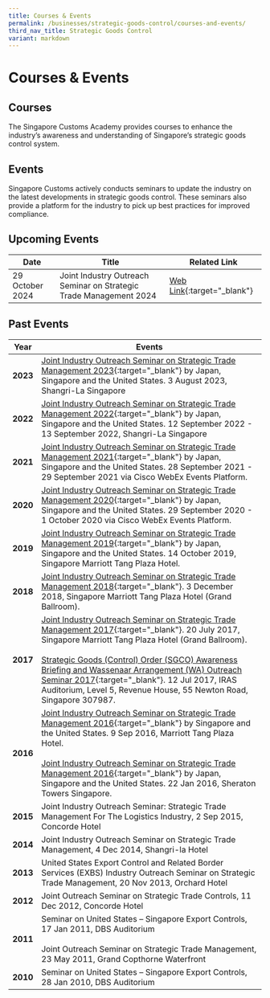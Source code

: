 ```yaml
---
title: Courses & Events
permalink: /businesses/strategic-goods-control/courses-and-events/
third_nav_title: Strategic Goods Control
variant: markdown
---
```

# Courses &amp; Events

## Courses

The  Singapore Customs Academy provides courses to enhance the industry’s awareness and understanding of Singapore’s strategic goods control system.

## Events

Singapore Customs actively conducts seminars to update the industry on the latest developments in strategic goods control. These seminars also provide a platform for the industry to pick up best practices for improved compliance.

## Upcoming Events


| Date | Title | Related Link |
| -------- | -------- | -------- |
| 29 October 2024  | Joint Industry Outreach Seminar on Strategic Trade Management 2024 | [Web Link](/business-resources/courses-and-events/joint-industry-outreach-on-strategic-trade-management-2024){:target="_blank"}     |

## Past Events

| Year | Events |
|--|--|
| **2023** | [Joint Industry Outreach Seminar on Strategic Trade Management 2023](/business-resources/courses-and-events/joint-industry-outreach-on-strategic-trade-management-2023){:target="_blank"}  by Japan, Singapore and the United States. 3 August 2023, Shangri-La Singapore |
| **2022** | [Joint Industry Outreach Seminar on Strategic Trade Management 2022](/business-resources/courses-and-events/joint-industry-outreach-on-strategic-trade-management-2022){:target="_blank"}  by Japan, Singapore and the United States. 12 September 2022 - 13 September 2022, Shangri-La Singapore |
| **2021** |  [Joint Industry Outreach Seminar on Strategic Trade Management 2021](/business-resources/courses-and-events/joint-industry-outreach-on-strategic-trade-management-2021){:target="_blank"} by Japan, Singapore and the United States. 28 September 2021 - 29 September 2021 via Cisco WebEx Events Platform. |
| **2020** | [Joint Industry Outreach Seminar on Strategic Trade Management 2020](/business-resources/courses-and-events/joint-industry-outreach-on-strategic-trade-management-2020){:target="_blank"} by Japan, Singapore and the United States. 29 September 2020 - 1 October 2020 via Cisco WebEx Events Platform. |
| **2019** | [Joint Industry Outreach Seminar on Strategic Trade Management 2019](/business-resources/courses-and-events/joint-industry-outreach-on-strategic-trade-management-2019){:target="_blank"} by Japan, Singapore and the United States. 14 October 2019, Singapore Marriott Tang Plaza Hotel. |
| **2018** | [Joint Industry Outreach Seminar on Strategic Trade Management 2018](/business-resources/courses-and-events/joint-industry-outreach-on-strategic-trade-management-2018){:target="_blank"}. 3 December 2018, Singapore Marriott Tang Plaza Hotel (Grand Ballroom). |
| **2017** | [Joint Industry Outreach Seminar on Strategic Trade Management 2017](/business-resources/courses-and-events/joint-industry-outreach-on-strategic-trade-management-2017){:target="_blank"}. 20 July 2017, Singapore Marriott Tang Plaza Hotel (Grand Ballroom). <br><br> [Strategic Goods (Control) Order (SGCO) Awareness Briefing and Wassenaar Arrangement (WA) Outreach Seminar 2017](/businesses/strategic-goods-control/courses-and-events/sgco-awareness-briefing-and-wa-outreach-seminar){:target="_blank"}. 12 Jul 2017, IRAS Auditorium, Level 5, Revenue House, 55 Newton Road, Singapore 307987. |
| **2016** | [Joint Industry Outreach Seminar on Strategic Trade Management 2016](/business-resources/courses-and-events/joint-industry-outreach-seminar-on-strategic-trade-management-sep-2016){:target="_blank"} by Singapore and the United States. 9 Sep 2016, Marriott Tang Plaza Hotel.  <br><br> [Joint Industry Outreach Seminar on Strategic Trade Management 2016](/business-resources/courses-and-events/joint-industry-outreach-seminar-on-strategic-trade-management-jan-2016){:target="_blank"} by Japan, Singapore and the United States. 22 Jan 2016, Sheraton Towers Singapore. |
| **2015** | Joint Industry Outreach Seminar: Strategic Trade Management For The Logistics Industry, 2 Sep 2015, Concorde Hotel |
| **2014** | Joint Industry Outreach Seminar on Strategic Trade Management, 4 Dec 2014, Shangri-la Hotel |
| **2013**  |United States Export Control and Related Border Services (EXBS) Industry Outreach Seminar on Strategic Trade Management, 20 Nov 2013, Orchard Hotel |
| **2012**  |Joint Outreach Seminar on Strategic Trade Controls, 11 Dec 2012, Concorde Hotel |
| **2011**  | Seminar on United States – Singapore Export Controls, 17 Jan 2011, DBS Auditorium  <br><br> Joint Outreach Seminar on Strategic Trade Management, 23 May 2011, Grand Copthorne Waterfront |
| **2010** | Seminar on United States – Singapore Export Controls, 28 Jan 2010, DBS Auditorium |